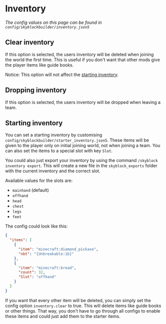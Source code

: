 # Inventory
*The config values on this page can be found in `config/skyblockbuilder/inventory.json5`*

## Clear inventory
If this option is selected, the users inventory will be deleted when joining the world the first time. This is useful
if you don't want that other mods give the player items like guide books.

Notice: This option will not affect the [starting inventory](#starting-inventory).

## Dropping inventory
If this option is selected, the users inventory will be dropped when leaving a team.

## Starting inventory
You can set a starting inventory by customising `config/skyblockbuilder/starter_inventory.json5`. These items will be given to 
the player only on initial joining world, not when joining a team. You can also set the items to a special slot with key
`Slot`.

You could also just export your inventory by using the command `/skyblock inventory export`. This will create a new file
in the `skyblock_exports` folder with the current inventory and the correct slot.

Available values for the slots are:

- `mainhand` (default)
- `offhand`
- `head`
- `chest`
- `legs`
- `feet`

The config could look like this:
```json
{
  "items": [
    {
      "item": "minecraft:diamond_pickaxe",
      "nbt": "{Unbreakable:1b}"
    },
    {
      "item": "minecraft:bread",
      "count": 32,
      "Slot": "offhand"
    }
  ]
}
```

If you want that every other item will be deleted, you can simply set the config option `inventory.clear` to true. This 
will delete items like guide books or other things. That way, you don't have to go through all configs to enable these
items and could just add them to the starter items.